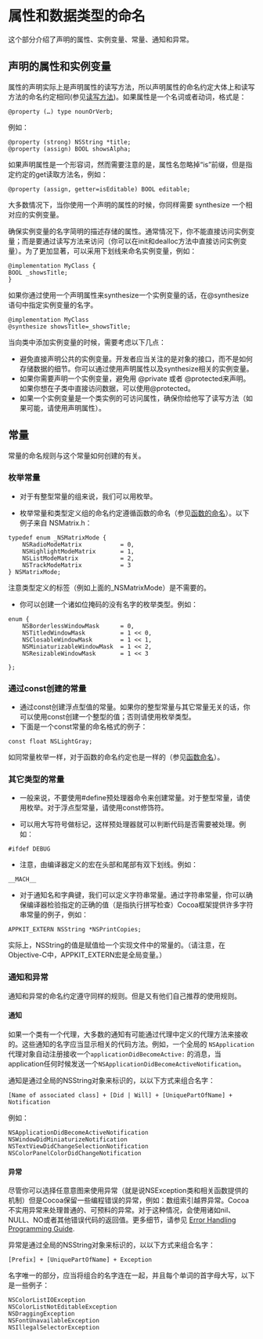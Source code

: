 # 属性和数据类型的命名

这个部分介绍了声明的属性、实例变量、常量、通知和异常。

## 声明的属性和实例变量

属性的声明实际上是声明属性的读写方法，所以声明属性的命名约定大体上和读写方法的命名约定相同(参见[读写方法](https://developer.apple.com/library/ios/documentation/Cocoa/Conceptual/CodingGuidelines/Articles/NamingMethods.html#//apple_ref/doc/uid/20001282-1004202))。如果属性是一个名词或者动词，格式是：

`@property (…) type nounOrVerb;`

例如：

`@property (strong) NSString *title;`  
`@property (assign) BOOL showsAlpha;`

如果声明属性是一个形容词，然而需要注意的是，属性名忽略掉“is”前缀，但是指定约定的get读取方法名，例如：

`@property (assign, getter=isEditable) BOOL editable;`

大多数情况下，当你使用一个声明的属性的时候，你同样需要 synthesize 一个相对应的实例变量。

确保实例变量的名字简明的描述存储的属性。通常情况下，你不能直接访问实例变量；而是要通过读写方法来访问（你可以在init和dealloc方法中直接访问实例变量）。为了更加显著，可以采用下划线来命名实例变量，例如：

    @implementation MyClass {
    BOOL _showsTitle;
    }

如果你通过使用一个声明属性来synthesize一个实例变量的话，在@synthesize语句中指定实例变量的名字。

    @implementation MyClass
    @synthesize showsTitle=_showsTitle;
    
当向类中添加实例变量的时候，需要考虑以下几点：

+ 避免直接声明公共的实例变量。开发者应当关注的是对象的接口，而不是如何存储数据的细节。你可以通过使用声明属性以及synthesize相关的实例变量。  
+ 如果你需要声明一个实例变量，避免用 @private 或者 @protected来声明。如果你想在子类中直接访问数据，可以使用@protected。  
+ 如果一个实例变量是一个类实例的可访问属性，确保你给他写了读写方法（如果可能，请使用声明属性）。

## 常量

常量的命名规则与这个常量如何创建的有关。

### 枚举常量

+ 对于有整型常量的组来说，我们可以用枚举。

+ 枚举常量和类型定义组的命名约定遵循函数的命名（参见[函数的命名](https://developer.apple.com/library/ios/documentation/Cocoa/Conceptual/CodingGuidelines/Articles/NamingFunctions.html#//apple_ref/doc/uid/20001283-BAJGGCAD)）。以下例子来自 NSMatrix.h：

<pre><code>typedef enum _NSMatrixMode {
    NSRadioModeMatrix           = 0,
    NSHighlightModeMatrix       = 1,
    NSListModeMatrix            = 2,
    NSTrackModeMatrix           = 3
} NSMatrixMode;
</code></pre>

注意类型定义的标签（例如上面的_NSMatrixMode）是不需要的。

+ 你可以创建一个诸如位掩码的没有名字的枚举类型。例如：

<pre><code>enum {
    NSBorderlessWindowMask      = 0,
    NSTitledWindowMask          = 1 << 0,
    NSClosableWindowMask        = 1 << 1,
    NSMiniaturizableWindowMask  = 1 << 2,
    NSResizableWindowMask       = 1 << 3
 
};
</pre></code>

### 通过const创建的常量

+ 通过const创建浮点型值的常量。如果你的整型常量与其它常量无关的话，你可以使用const创建一个整型的值；否则请使用枚举类型。
+ 下面是一个const常量的命名格式的例子：

<pre><code>const float NSLightGray;</pre></code>

如同常量枚举一样，对于函数的命名约定也是一样的（参见[函数命名](https://developer.apple.com/library/ios/documentation/Cocoa/Conceptual/CodingGuidelines/Articles/NamingFunctions.html#//apple_ref/doc/uid/20001283-BAJGGCAD)）。

### 其它类型的常量

+ 一般来说，不要使用#define预处理器命令来创建常量。对于整型常量，请使用枚举。对于浮点型常量，请使用const修饰符。

+ 可以用大写符号做标记，这样预处理器就可以判断代码是否需要被处理。例如：

<pre><code>#ifdef DEBUG</pre></code>

+ 注意，由编译器定义的宏在头部和尾部有双下划线。例如：

<pre><code>__MACH__</pre></code>

+ 对于通知名和字典键，我们可以定义字符串常量。通过字符串常量，你可以确保编译器检验指定的正确的值（是指执行拼写检查）Cocoa框架提供许多字符串常量的例子，例如：

<pre><code>APPKIT_EXTERN NSString *NSPrintCopies;</pre></code>

实际上，NSString的值是赋值给一个实现文件中的常量的。（请注意，在Objective-C中，APPKIT_EXTERN宏是全局变量。）

### 通知和异常

通知和异常的命名约定遵守同样的规则。但是又有他们自己推荐的使用规则。

#### 通知

如果一个类有一个代理，大多数的通知有可能通过代理中定义的代理方法来接收的。这些通知的名字应当显示相关的代码方法。例如，一个全局的 `NSApplication`代理对象自动注册接收一个`applicationDidBecomeActive:` 的消息，当application任何时候发送一个`NSApplicationDidBecomeActiveNotification`。

通知是通过全局的NSString对象来标识的，以以下方式来组合名字：

<pre><code>[Name of associated class] + [Did | Will] + [UniquePartOfName] + Notification</pre></code>

例如：

<pre><code>NSApplicationDidBecomeActiveNotification
NSWindowDidMiniaturizeNotification
NSTextViewDidChangeSelectionNotification
NSColorPanelColorDidChangeNotification
</pre></code>

#### 异常

尽管你可以选择任意意图来使用异常（就是说NSException类和相关函数提供的机制）但是Cocoa保留一些编程错误的异常，例如：数组索引越界异常。Cocoa不实用异常来处理普通的、可预料的异常。对于这种情况，会使用诸如nil、NULL、NO或者其他错误代码的返回值。更多细节，请参见 [Error Handling Programming Guide](https://developer.apple.com/library/ios/documentation/Cocoa/Conceptual/ErrorHandlingCocoa/ErrorHandling/ErrorHandling.html#//apple_ref/doc/uid/TP40001806).   

异常是通过全局的NSString对象来标识的，以以下方式来组合名字：

<pre><code>[Prefix] + [UniquePartOfName] + Exception</pre></code>

名字唯一的部分，应当将组合的名字连在一起，并且每个单词的首字母大写，以下是一些例子：

<pre><code>NSColorListIOException
NSColorListNotEditableException
NSDraggingException
NSFontUnavailableException
NSIllegalSelectorException</pre></code>








